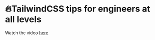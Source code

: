 # 🔥TailwindCSS tips for engineers at all levels

Watch the video [here](https://www.youtube.com/watch/B59FfPKWVks)
